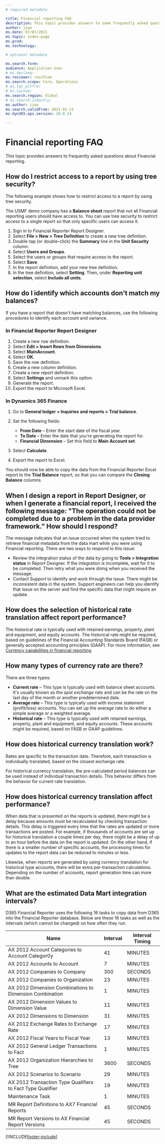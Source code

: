 ```yaml
---
# required metadata

title: Financial reporting FAQ
description: This topic provides answers to some frequently asked questions about Financial reporting.
author: jiwo
ms.date: 07/07/2021
ms.topic: index-page
ms.prod: 
ms.technology: 

# optional metadata

ms.search.form: 
audience: Application User
# ms.devlang: 
ms.reviewer: roschlom
ms.search.scope: Core, Operations
# ms.tgt_pltfrm: 
# ms.custom: 
ms.search.region: Global 
# ms.search.industry: 
ms.author: jiwo
ms.search.validFrom: 2021-01-13
ms.dyn365.ops.version: 10.0.14

---
```


# Financial reporting FAQ

This topic provides answers to frequently asked questions about Financial reporting.

## How do I restrict access to a report by using tree security?

The following example shows how to restrict access to a report by using tree security.

The USMF demo company has a **Balance sheet** report that not all Financial reporting users should have access to. You can use tree security to restrict access to a single report so that only specific users can access it.

1. Sign in to Financial Reporter Report Designer.
2. Select **File \> New \> Tree Definition** to create a new tree definition.
3. Double-tap (or double-click) the **Summary** line in the **Unit Security** column.
4. Select **Users and Groups**.
5. Select the users or groups that require access to the report.
6. Select **Save**.
7. In the report definition, add your new tree definition.
8. In the tree definition, select **Setting**. Then, under **Reporting unit selection**, select **Include all units**.

## How do I identify which accounts don't match my balances?

If you have a report that doesn't have matching balances, use the following procedures to identify each account and variance.

### In Financial Reporter Report Designer

1. Create a new row definition.
2. Select **Edit \> Insert Rows from Dimensions**.
3. Select **MainAccount**.
4. Select **OK**.
5. Save the row definition.
6. Create a new column definition.
7. Create a new report definition.
8. Select **Settings** and unmark this option.
9. Generate the report. 
10. Export the report to Microsoft Excel.

### In Dynamics 365 Finance

1. Go to **General ledger \> Inquiries and reports \> Trial balance**.
2. Set the following fields:

    - **From Date** – Enter the start date of the fiscal year.
    - **To Date** – Enter the date that you're generating the report for.
    - **Financial Dimension** – Set this field to **Main Account set**.

3. Select **Calculate**.
4. Export the report to Excel.

You should now be able to copy the data from the Financial Reporter Excel report to the **Trial Balance** report, so that you can compare the **Closing Balance** columns.

## When I design a report in Report Designer, or when I generate a financial report, I received the following message: "The operation could not be completed due to a problem in the data provider framework." How should I respond?

The message indicates that an issue occurred when the system tried to retrieve financial metadata from the data mart while you were using Financial reporting. There are two ways to respond to this issue:

- Review the integration status of the data by going to **Tools \> Integration status** in Report Designer. If the integration is incomplete, wait for it to be completed. Then retry what you were doing when you received the message.
- Contact Support to identify and work through the issue. There might be inconsistent data in the system. Support engineers can help you identify that issue on the server and find the specific data that might require an update.

## How does the selection of historical rate translation affect report performance?

The historical rate is typically used with retained earnings, property, plant and equipment, and equity accounts. The historical rate might be required, based on guidelines of the Financial Accounting Standards Board (FASB) or generally accepted accounting principles (GAAP). For more information, see [Currency capabilities in financial reporting](financial-reporting-currency-capability.md).

## How many types of currency rate are there?

There are three types:

- **Current rate** – This type is typically used with balance sheet accounts. It's usually known as the *spot exchange rate* and can be the rate on the last day of the month or another predetermined date.
- **Average rate** – This type is typically used with income statement (profit/loss) accounts. You can set up the average rate to do either a simple average or a weighted average.
- **Historical rate** – This type is typically used with retained earnings, property, plant and equipment, and equity accounts. These accounts might be required, based on FASB or GAAP guidelines.

## How does historical currency translation work?

Rates are specific to the transaction date. Therefore, each transaction is individually translated, based on the closest exchange rate.

For historical currency translation, the pre-calculated period balances can be used instead of individual transaction details. This behavior differs from the behavior for current rate translation.

## How does historical currency translation affect performance?

When data that is presented on the reports is updated, there might be a delay because amounts must be recalculated by checking transaction details. This delay is triggered every time that the rates are updated or more transactions are posted. For example, if thousands of accounts are set up for historical translation a couple times per day, there might be a delay of up to an hour before the data on the report is updated. On the other hand, if there is a smaller number of specific accounts, the processing times for updates to the report data can be reduced to minutes or less.

Likewise, when reports are generated by using currency translation for historical type accounts, there will be extra per-transaction calculations. Depending on the number of accounts, report generation time can more than double.

## What are the estimated Data Mart integration intervals?

D365 Financial Reporter uses the following 16 tasks to copy data from D365 into the Financial Reporter database. Below are these 16 tasks as well as the intervals (which cannot be changed) on how often they run. 

|           Name	                                         |Interval	| Interval Timing |
|------------------------------------------------------------|----------|-----------------|
|AX 2012 Account Categories to Account Categor0y    	     |   41     |     MINUTES     |
|AX 2012 Accounts to Account	                             |   7	    |     MINUTES     |
|AX 2012 Companies to Company	                             |   300	|     SECONDS     |
|AX 2012 Companies to Organization	                         |   23	    |     MINUTES     |
|AX 2012 Dimension Combinations to Dimension Combination     |   1	    |     MINUTES     |  
|AX 2012 Dimension Values to Dimension Value	             |   11	    |     MINUTES     |
|AX 2012 Dimensions to Dimension	                         |   31	    |     MINUTES     |
|AX 2012 Exchange Rates to Exchange Rate	                 |   17	    |     MINUTES     |
|AX 2012 Fiscal Years to Fiscal Year	                     |   13	    |     MINUTES     |
|AX 2012 General Ledger Transactions to Fact                 |	 1	    |     MINUTES     |
|AX 2012 Organization Hierarchies to Tree	                 |   3600	|     SECONDS     |
|AX 2012 Scenarios to Scenario	                             |   29	    |     MINUTES     |  
|AX 2012 Transaction Type Qualifiers to Fact Type Qualifier	 |   19 	|     MINUTES     |
|Maintenance Task	                                         |   1	    |     MINUTES     |
|MR Report Definitions to AX7 Financial Reports	             |   45	    |     SECONDS     |
|MR Report Versions to AX Financial Report Versions	         |   45	    |     SECONDS     |  

[!INCLUDE[footer-include](../../includes/footer-banner.md)]
